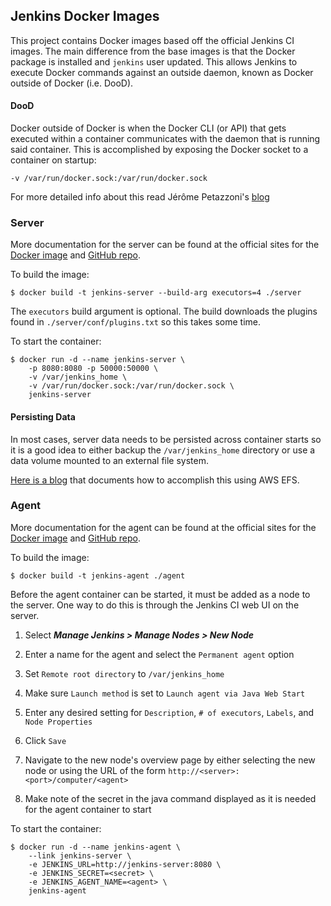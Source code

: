 ## Jenkins Docker Images
This project contains Docker images based off the official Jenkins CI images.  The main difference from the base images is that the Docker package is installed and `jenkins` user updated.  This allows Jenkins to execute Docker commands against an outside daemon, known as Docker outside of Docker (i.e. DooD).

#### DooD
Docker outside of Docker is when the Docker CLI (or API) that gets executed within a container communicates with the daemon that is running said container.  This is accomplished by exposing the Docker socket to a container on startup:
```
-v /var/run/docker.sock:/var/run/docker.sock
```
For more detailed info about this read Jérôme Petazzoni's [blog](https://jpetazzo.github.io/2015/09/03/do-not-use-docker-in-docker-for-ci/) 

### Server
More documentation for the server can be found at the official sites for the [Docker image](https://hub.docker.com/r/jenkinsci/jenkins/) and [GitHub repo](https://github.com/jenkinsci/docker).

To build the image:
```
$ docker build -t jenkins-server --build-arg executors=4 ./server
```
The `executors` build argument is optional.  The build downloads the plugins found in `./server/conf/plugins.txt` so this takes some time.

To start the container:
```
$ docker run -d --name jenkins-server \
	-p 8080:8080 -p 50000:50000 \
	-v /var/jenkins_home \
	-v /var/run/docker.sock:/var/run/docker.sock \
	jenkins-server
```

#### Persisting Data
In most cases, server data needs to be persisted across container starts so it is a good idea to either backup the `/var/jenkins_home` directory or use a data volume mounted to an external file system.

[Here is a blog](https://aws.amazon.com/blogs/compute/using-amazon-efs-to-persist-data-from-amazon-ecs-containers/) that documents how to accomplish this using AWS EFS.

### Agent
More documentation for the agent can be found at the official sites for the [Docker image](https://hub.docker.com/r/jenkinsci/jnlp-slave/) and [GitHub repo](https://github.com/jenkinsci/docker-jnlp-slave).

To build the image:
```
$ docker build -t jenkins-agent ./agent
```
Before the agent container can be started, it must be added as a node to the server.  One way to do this is through the Jenkins CI web UI on the server.

1. Select ***Manage Jenkins > Manage Nodes > New Node***

2. Enter a name for the agent and select the `Permanent agent` option

3. Set `Remote root directory` to `/var/jenkins_home`

4. Make sure `Launch method` is set to `Launch agent via Java Web Start`

5. Enter any desired setting for `Description`, `# of executors`, `Labels`, and `Node Properties`

6. Click `Save`

7. Navigate to the new node's overview page by either selecting the new node or using the URL of the form `http://<server>:<port>/computer/<agent>`

8. Make note of the secret in the java command displayed as it is needed for the agent container to start

To start the container:
```
$ docker run -d --name jenkins-agent \
	--link jenkins-server \
	-e JENKINS_URL=http://jenkins-server:8080 \
	-e JENKINS_SECRET=<secret> \
	-e JENKINS_AGENT_NAME=<agent> \
	jenkins-agent
```
